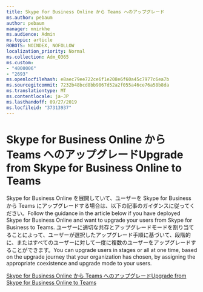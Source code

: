 ```yaml
---
title: Skype for Business Online から Teams へのアップグレード
ms.author: pebaum
author: pebaum
manager: mnirkhe
ms.audience: Admin
ms.topic: article
ROBOTS: NOINDEX, NOFOLLOW
localization_priority: Normal
ms.collection: Adm_O365
ms.custom:
- "4000006"
- "2693"
ms.openlocfilehash: e8aec79ee722ce6f1e208e6f60a45c7977c6ea7b
ms.sourcegitcommit: 7232b48bcd8bb9867d52a2f055a46ce76a58b8da
ms.translationtype: MT
ms.contentlocale: ja-JP
ms.lasthandoff: 09/27/2019
ms.locfileid: "37313937"
---
```

# <a name="upgrade-from-skype-for-business-online-to-teams"></a><span data-ttu-id="28897-102">Skype for Business Online から Teams へのアップグレード</span><span class="sxs-lookup"><span data-stu-id="28897-102">Upgrade from Skype for Business Online to Teams</span></span>  

<span data-ttu-id="28897-103">Skype for Business Online を展開していて、ユーザーを Skype for Business から Teams にアップグレードする場合は、以下の記事のガイダンスに従ってください。</span><span class="sxs-lookup"><span data-stu-id="28897-103">Follow the guidance in the article below if you have deployed Skype for Business Online and want to upgrade your users from Skype for Business to Teams.</span></span> <span data-ttu-id="28897-104">ユーザーに適切な共存とアップグレードモードを割り当てることによって、ユーザーが選択したアップグレード手順に基づいて、段階的に、またはすべてのユーザーに対して一度に複数のユーザーをアップグレードすることができます。</span><span class="sxs-lookup"><span data-stu-id="28897-104">You can upgrade users in stages or all at one time, based on the upgrade journey that your organization has chosen, by assigning the appropriate coexistence and upgrade mode to your users.</span></span>

[<span data-ttu-id="28897-105">Skype for Business Online から Teams へのアップグレード</span><span class="sxs-lookup"><span data-stu-id="28897-105">Upgrade from Skype for Business Online to Teams</span></span>](https://docs.microsoft.com/MicrosoftTeams/upgrade-to-teams-execute-skypeforbusinessonline) 